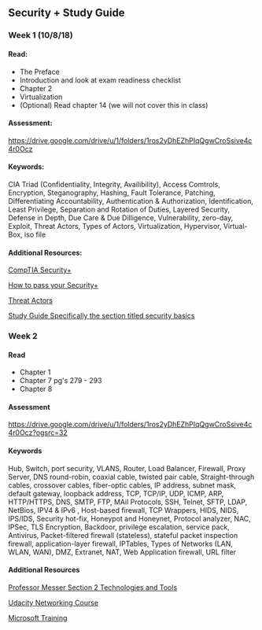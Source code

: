 ## Security + Study Guide

### Week 1 (10/8/18)

#### Read:
  - The Preface
  - Introduction and look at exam readiness checklist
  - Chapter 2
  - Virtualization
  - (Optional) Read chapter 14 (we will not cover this in class)

#### Assessment:
https://drive.google.com/drive/u/1/folders/1ros2yDhEZhPIqQgwCroSsive4c4r0Ocz

#### Keywords:
CIA Triad (Confidentiality, Integrity, Availibility), Access Comtrols, Encryption, Steganography, Hashing, Fault Tolerance, Patching, Differentiating Accountability, Authentication & Authorization, Identification, Least Privilege, Separation and Rotation of Duties, Layered Security, Defense in Depth, Due Care & Due Dilligence, Vulnerability, zero-day, Exploit, Threat Actors, Types of Actors, Virtualization, Hypervisor, Virtual-Box, iso file

#### Additional Resources:

  [CompTIA Security+](https://certification.comptia.org/certifications/security)

  [How to pass your Security+](https://www.professormesser.com/security-plus/sy0-501/how-to-pass-your-sy0-501-security-exam/) 

  [Threat Actors](https://www.professormesser.com/security-plus/sy0-501/threat-actors/)

  [Study Guide Specifically the section titled security basics](https://docs.google.com/document/d/1hXGyKDWdpJLKZWWuu5eVTh-N5simhpSlTTA-Z-dtCj0/edit#heading=h.9jy0u88oavdx)


### Week 2

#### Read
- Chapter 1
- Chapter 7 pg's 279 - 293
- Chapter 8 

#### Assessment
https://drive.google.com/drive/u/1/folders/1ros2yDhEZhPIqQgwCroSsive4c4r0Ocz?ogsrc=32


#### Keywords
Hub, Switch, port security, VLANS, Router, Load Balancer, Firewall, Proxy Server, DNS round-robin, coaxial cable, twisted pair cable, Straight-through cables, crossover cables, fiber-optic cables, IP address, subnet mask, default gateway, loopback address, TCP, TCP/IP, UDP, ICMP, ARP, HTTP/HTTPS, DNS, SMTP, FTP, MAil Protocols, SSH, Telnet, SFTP, LDAP, NetBios, IPV4 & IPv6 , Host-based firewall, TCP Wrappers, HIDS, NIDS, IPS/IDS, Security hot-fix, Honeypot and Honeynet, Protocol analyzer, NAC, IPSec, TLS Encryption, Backdoor, privilege escalation, service pack, Antivirus, Packet-filtered firewall (stateless), stateful packet inspection firewall, application-layer firewall, IPTables, Types of Networks (LAN, WLAN, WAN), DMZ, Extranet, NAT, Web Application firewall, URL filter

#### Additional Resources
[Professor Messer Section 2 Technologies and Tools](https://www.professormesser.com/security-plus/sy0-501/sy0-501-training-course/)

[Udacity Networking Course](https://www.udacity.com/course/computer-networking--ud436)

[Microsoft Training](https://mva.microsoft.com/en-us/training-courses/networking-fundamentals-8249?l=vc8igMKy_304984382)
